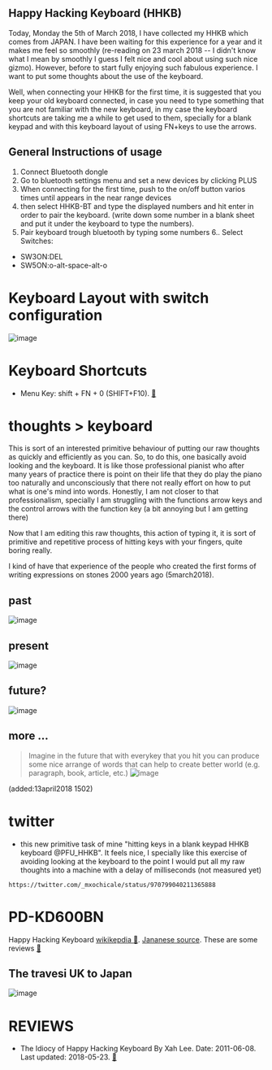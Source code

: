 Happy Hacking Keyboard (HHKB)
---

Today, Monday the 5th of March 2018, I have collected my HHKB which comes from JAPAN.
I have been waiting for this experience for a year and it makes me feel so smoothly
(re-reading on 23 march 2018 -- I didn't know what I mean by smoothly I guess I felt
nice and cool about using such nice gizmo).
However, before to start fully enjoying such fabulous experience. 
I want to put some thoughts about the use of the keyboard.

Well, when connecting your HHKB for the first time, it is suggested that you keep 
your old keyboard connected, in case you need to type something that you are not 
familiar with the new keyboard, in my case the keyboard shortcuts are taking me a 
while to get used to them, specially for a blank keypad and with this keyboard 
layout of using FN+keys to use the arrows.



## General Instructions of usage


1. Connect Bluetooth dongle
2. Go to bluetooth settings menu and set a new devices by clicking PLUS 
3. When connecting for the first time, push to the on/off button varios
times until appears in the near range devices 
4. then select HHKB-BT and type
the displayed numbers and hit enter in order to pair the keyboard.
(write down some number in a blank sheet and put it under the keyboard
to type the numbers).
5. Pair keyboard trough bluetooth by typing some numbers 
6.. Select Switches:   
* SW3ON:DEL   
* SW5ON:o-alt-space-alt-o	

# Keyboard Layout with switch configuration

![image](https://github.com/mxochicale/hhkb/blob/master/keyboard/20171225203648.png)


# Keyboard Shortcuts

* Menu Key: shift + FN + 0 (SHIFT+F10). [:link:](https://geekhack.org/index.php?topic=8951.0)





# thoughts > keyboard

This is sort of an interested primitive behaviour of putting our raw thoughts 
as quickly and efficiently as you can. So, to do this, one basically avoid looking and 
the keyboard. It is like those professional pianist who after many years of practice
there is point on their life that they do play the piano too naturally and unconsciously 
that there not really effort on how to put what is one's mind into words.
Honestly, I am not closer to that professionalism, specially I am struggling  with 
the functions arrow keys and the control arrows with the function key 
(a bit annoying but I am getting there) 

Now that I am editing this raw thoughts, this action of typing it, it is 
sort of primitive and repetitive process of hitting keys with your fingers,
quite boring really.

I kind of have that experience of the people who created the first forms of 
writing expressions on stones 2000 years ago (5march2018).

## past 
![image](https://github.com/mxochicale/hhkb/blob/master/keyboard/chisel-and-stone.png)

## present
![image](https://github.com/mxochicale/hhkb/blob/master/keyboard/PD-KD600BN/IMG20180305171551.jpg)

## future?
![image](https://github.com/mxochicale/hhkb/blob/master/keyboard/tumblr_oxomubNEm71w4t58uo1_500.gif)


## more ...

> Imagine in the future that with everykey that you hit you can produce some nice 
arrange of words that can help to create better world (e.g. paragraph, book, article, etc.)
![image](https://github.com/mxochicale/hhkb/blob/master/images/fig_v00.png)

(added:13april2018 1502)

# twitter

* this new primitive task of mine "hitting keys in a blank 
keypad HHKB keyboard @PFU_HHKB". It feels nice, I specially like 
this exercise of avoiding looking at the keyboard to the point 
I would put all my raw thoughts into a machine with a 
delay of milliseconds (not measured yet)

`https://twitter.com/_mxochicale/status/970799040211365888`




# PD-KD600BN

Happy Hacking Keyboard [wikikepdia :link:](https://en.wikipedia.org/wiki/Happy_Hacking_Keyboard). [Jananese source](http://www.pfu.fujitsu.com/direct/hhkb/detail_hhkb-pro-bt-nl.html).
These are some reviews [:link:](https://deskthority.net/product-news-f44/hhkb-professional-bt-bluetooth-t13513.html)


## The travesi UK to Japan
![image](https://github.com/mxochicale/hhkb/blob/master/keyboard/PD-KD600BN/23-23-28-03-05-2018.png)



# REVIEWS


* The Idiocy of Happy Hacking Keyboard
By Xah Lee. Date: 2011-06-08. Last updated: 2018-05-23.
[:link:](http://xahlee.info/kbd/idiocy_of_happy_hacking_keyboard.html)



